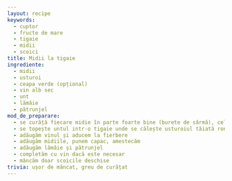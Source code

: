 ```yaml
---
layout: recipe
keywords:
  - cuptor
  - fructe de mare
  - tigaie
  - midii
  - scoici
title: Midii la tigaie
ingrediente:
  - midii
  - usturoi
  - ceapa verde (opțional)
  - vin alb sec
  - unt
  - lămâie
  - pătrunjel
mod_de_preparare:
  - se curăță fiecare midie în parte foarte bine (burete de sârmă), cele deschise se aruncă
  - se topește untul intr-o tigaie unde se călește usturoiul tăiată rondele
  - adăugăm vinul și aducem la fierbere
  - adăugăm midiile, punem capac, amestecăm
  - adăugăm lămâie și pătrunjel
  - completăm cu vin dacă este necesar
  - mâncăm doar scoicile deschise
trivia: ușor de mâncat, greu de curățat
---
```

